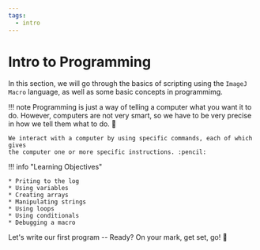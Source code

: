 ```yaml
---
tags:
  - intro
---
```

# Intro to Programming

In this section, we will go through the basics of scripting using the `ImageJ
Macro` language, as well as some basic concepts in programmimg.

!!! note
    Programming is just a way of telling a computer what you want it to do.
    However, computers are not very smart, so we have to be very precise in how
    we tell them what to do. :robot:

    We interact with a computer by using specific commands, each of which gives
    the computer one or more specific instructions. :pencil:

!!! info "Learning Objectives"

    * Priting to the log
    * Using variables
    * Creating arrays
    * Manipulating strings
    * Using loops
    * Using conditionals
    * Debugging a macro

Let's write our first program -- Ready? On your mark, get set, go! :rocket:

